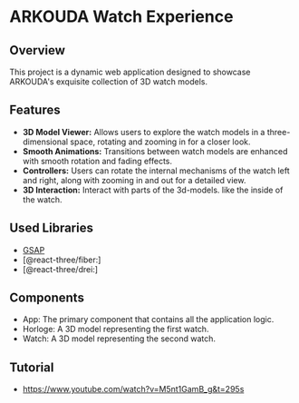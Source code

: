 # ARKOUDA Watch Experience

## Overview

This project is a dynamic web application designed to showcase ARKOUDA's exquisite collection of 3D watch models. 

## Features

- **3D Model Viewer:** Allows users to explore the watch models in a three-dimensional space, rotating and zooming in for a closer look.
- **Smooth Animations:** Transitions between watch models are enhanced with smooth rotation and fading effects.
- **Controllers:** Users can rotate the internal mechanisms of the watch left and right, along with zooming in and out for a detailed view.
- **3D Interaction:** Interact with parts of the 3d-models. like the inside of the watch.

## Used Libraries

- [GSAP](https://gsap.com/)
- [@react-three/fiber:] 
- [@react-three/drei:] 

## Components

- App: The primary component that contains all the application logic.
- Horloge: A 3D model representing the first watch.
- Watch: A 3D model representing the second watch.

## Tutorial

- https://www.youtube.com/watch?v=M5nt1GamB_g&t=295s





